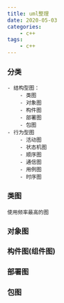 ```yaml
---
title: uml整理
date: 2020-05-03
categories:
    - c++
tags:
    - c++
---
```


### 分类

	- 结构型图：
		- 类图
		- 对象图
		- 构件图
		- 部署图
		- 包图
	- 行为型图
		- 活动图
		- 状态机图
		- 顺序图
		- 通信图
		- 用例图
		- 时序图


### 类图
	
	使用频率最高的图

### 对象图



### 构件图(组件图)


### 部署图


### 包图

